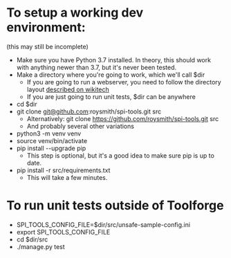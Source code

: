 # To setup a working dev environment:

(this may still be incomplete)

- Make sure you have Python 3.7 installed.  In theory, this should work with anything newer than 3.7, but it's never been tested.
- Make a directory where you're going to work, which we'll call $dir
  - If you are going to run a webserver, you need to follow the directory layout [described on wikitech](https://wikitech.wikimedia.org/wiki/Help:Toolforge/Web/Python)
  - If you are just going to run unit tests, $dir can be anywhere
- cd $dir
- git clone git@github.com:roysmith/spi-tools.git src
  - Alternatively: git clone https://github.com/roysmith/spi-tools.git src
  - And probably several other variations
- python3 -m venv venv
- source venv/bin/activate
- pip install --upgrade pip
  - This step is optional, but it's a good idea to make sure pip is up to date.
- pip install -r src/requirements.txt
  - This will take a few minutes.

# To run unit tests outside of Toolforge

- SPI_TOOLS_CONFIG_FILE=$dir/src/unsafe-sample-config.ini
- export SPI_TOOLS_CONFIG_FILE
- cd $dir/src
- ./manage.py test
